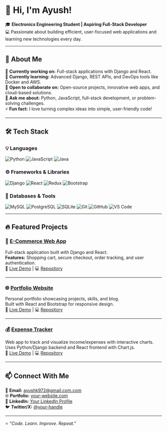 # 👋 Hi, I'm Ayush!  

🎓 **Electronics Engineering Student | Aspiring Full-Stack Developer**  
💻 Passionate about building efficient, user-focused web applications and learning new technologies every day.  

---

## 🚀 About Me
🔭 **Currently working on:** Full-stack applications with Django and React.  
🌱 **Currently learning:** Advanced Django, REST APIs, and DevOps tools like Docker and AWS.  
👯 **Open to collaborate on:** Open-source projects, innovative web apps, and cloud-based solutions.  
💬 **Ask me about:** Python, JavaScript, full-stack development, or problem-solving challenges.  
⚡ **Fun fact:** I love turning complex ideas into simple, user-friendly code!  

---

## 🛠️ Tech Stack

### 💡 Languages  
![Python](https://img.shields.io/badge/Python-3776AB?style=for-the-badge&logo=python&logoColor=white)
![JavaScript](https://img.shields.io/badge/JavaScript-F7DF1E?style=for-the-badge&logo=javascript&logoColor=black)
![Java](https://img.shields.io/badge/Java-ED8B00?style=for-the-badge&logo=openjdk&logoColor=white)

### ⚙️ Frameworks & Libraries  
![Django](https://img.shields.io/badge/Django-092E20?style=for-the-badge&logo=django&logoColor=white)
![React](https://img.shields.io/badge/React-20232A?style=for-the-badge&logo=react&logoColor=61DAFB)
![Redux](https://img.shields.io/badge/Redux-593D88?style=for-the-badge&logo=redux&logoColor=white)
![Bootstrap](https://img.shields.io/badge/Bootstrap-563D7C?style=for-the-badge&logo=bootstrap&logoColor=white)

### 🧩 Databases & Tools  
![MySQL](https://img.shields.io/badge/MySQL-005C84?style=for-the-badge&logo=mysql&logoColor=white)
![PostgreSQL](https://img.shields.io/badge/PostgreSQL-316192?style=for-the-badge&logo=postgresql&logoColor=white)
![SQLite](https://img.shields.io/badge/SQLite-07405E?style=for-the-badge&logo=sqlite&logoColor=white)
![Git](https://img.shields.io/badge/Git-F05032?style=for-the-badge&logo=git&logoColor=white)
![GitHub](https://img.shields.io/badge/GitHub-181717?style=for-the-badge&logo=github&logoColor=white)
![VS Code](https://img.shields.io/badge/VS_Code-0078D4?style=for-the-badge&logo=visual-studio-code&logoColor=white)

---

## 🔥 Featured Projects

### 🛒 [E-Commerce Web App](#)
Full-stack application built with Django and React.  
**Features:** Shopping cart, secure checkout, order tracking, and user authentication.  
🔗 [Live Demo](#) | 💻 [Repository](#)

---

### 🌐 [Portfolio Website](#)
Personal portfolio showcasing projects, skills, and blog.  
Built with React and Bootstrap for responsive design.  
🔗 [Live Demo](#) | 💻 [Repository](#)

---

### 💰 [Expense Tracker](#)
Web app to track and visualize income/expenses with interactive charts.  
Uses Python/Django backend and React frontend with Chart.js.  
🔗 [Live Demo](#) | 💻 [Repository](#)

---

## 📫 Connect With Me  

📧 **Email:** [ayushk972@gmail.com.com](mailto:your-email@example.com)  
🌐 **Portfolio:** [your-website.com](https://your-website.com)  
💼 **LinkedIn:** [Your LinkedIn Profile](#)  
🐦 **Twitter/X:** [@your-handle](#)

---

⭐️ *“Code. Learn. Improve. Repeat.”*  

